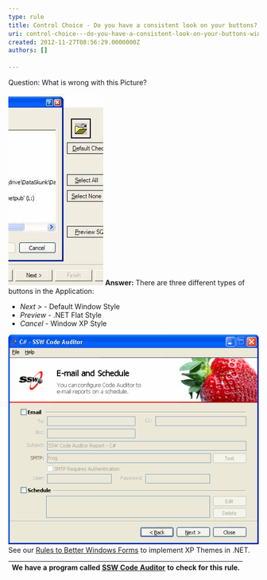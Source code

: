 ```yaml
---
type: rule
title: Control Choice - Do you have a consistent look on your buttons? (Windows Forms Only)
uri: control-choice---do-you-have-a-consistent-look-on-your-buttons-windows-forms-only
created: 2012-11-27T08:56:29.0000000Z
authors: []

---
```


Question: What is wrong with this Picture?

![What is wrong?](../../assets/InconsistentButtonStyles.jpg)
 **Answer:**  There are three different types of buttons in the Application:

- *Next >* - Default Window Style
- *Preview* - .NET Flat Style
- *Cancel* - Window XP Style


![Even labels need to use FlatStyle.System. Can you spot the wrong label?](../../assets/BadDivider.gif)
See our [Rules to Better Windows Forms](http://www.ssw.com.au/ssw/Standards/Rules/RulesToBetterWindowsForms.aspx#XPThemes) to implement XP Themes in .NET.


| We have a program called [SSW Code Auditor](http://www.ssw.com.au/ssw/CodeAuditor/Rules.aspx#ConsistentButtonStyle) to check for this rule. |
| --- |
